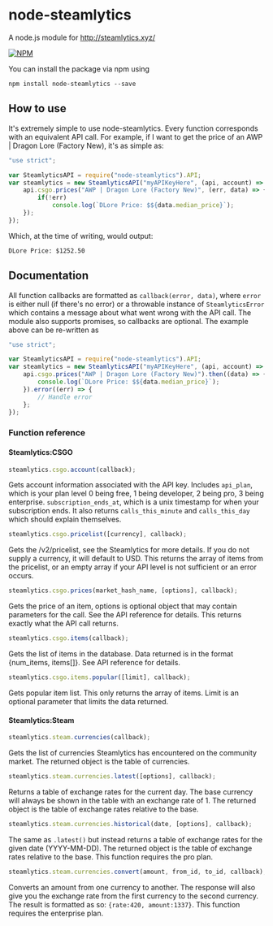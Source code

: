 # node-steamlytics
A node.js module for http://steamlytics.xyz/

[![NPM](https://nodei.co/npm/node-steamlytics.png?downloads&downloadRank&stars)](https://nodei.co/npm/node-steamlytics/)

You can install the package via npm using
```
npm install node-steamlytics --save
```
## How to use

It's extremely simple to use node-steamlytics. Every function corresponds with an equivalent API call. For example, if I want to get the price of an AWP | Dragon Lore (Factory New), it's as simple as:
```js
"use strict";

var SteamlyticsAPI = require("node-steamlytics").API;
var steamlytics = new SteamlyticsAPI("myAPIKeyHere", (api, account) => { // function called when API ready
	api.csgo.prices("AWP | Dragon Lore (Factory New)", (err, data) => {
		if(!err) 
			console.log(`DLore Price: $${data.median_price}`);
	});
});
```
Which, at the time of writing, would output:
```
DLore Price: $1252.50
```
## Documentation
All function callbacks are formatted as `callback(error, data)`, where `error` is either null (if there's no error) or a throwable instance of `SteamlyticsError` which contains a message about what went wrong with the API call.
The module also supports promises, so callbacks are optional. The example above can be re-written as
```js
"use strict";

var SteamlyticsAPI = require("node-steamlytics").API;
var steamlytics = new SteamlyticsAPI("myAPIKeyHere", (api, account) => { // the constructor does not support promises, for obvious reasons.
	api.csgo.prices("AWP | Dragon Lore (Factory New)").then((data) => {
		console.log(`DLore Price: $${data.median_price}`);
	}).error((err) => {
		// Handle error	
	};
});
```

### Function reference

#### Steamlytics:CSGO

```js
steamlytics.csgo.account(callback);
```
Gets account information associated with the API key. Includes `api_plan`, which is your plan level 0 being free, 1 being developer, 2 being pro, 3 being enterprise. `subscription_ends_at`, which is a unix timestamp for when your subscription ends. It also returns `calls_this_minute` and `calls_this_day` which should explain themselves.
```js
steamlytics.csgo.pricelist([currency], callback);
```
Gets the /v2/pricelist, see the Steamlytics for more details. If you do not supply a currency, it will default to USD. This returns the array of items from the pricelist, or an empty array if your API level is not sufficient or an error occurs.
```js
steamlytics.csgo.prices(market_hash_name, [options], callback);
```
Gets the price of an item, options is optional object that may contain parameters for the call. See the API reference for details. This returns exactly what the API call returns.
```js
steamlytics.csgo.items(callback);
```
Gets the list of items in the database. Data returned is in the format {num_items, items[]}. See API reference for details.
```js
steamlytics.csgo.items.popular([limit], callback);
```
Gets popular item list. This only returns the array of items. Limit is an optional parameter that limits the data returned.

#### Steamlytics:Steam

```js
steamlytics.steam.currencies(callback);
```
Gets the list of currencies Steamlytics has encountered on the community market. The returned object is the table of currencies.
```js
steamlytics.steam.currencies.latest([options], callback);
```
Returns a table of exchange rates for the current day. The base currency will always be shown in the table with an exchange rate of 1. The returned object is the table of exchange rates relative to the base.
```js
steamlytics.steam.currencies.historical(date, [options], callback);
```
The same as `.latest()` but instead returns a table of exchange rates for the given date (YYYY-MM-DD). The returned object is the table of exchange rates relative to the base. This function requires the pro plan.
```js
steamlytics.steam.currencies.convert(amount, from_id, to_id, callback);
```
Converts an amount from one currency to another. The response will also give you the exchange rate from the first currency to the second currency. The result is formatted as so: `{rate:420, amount:1337}`. This function requires the enterprise plan.
